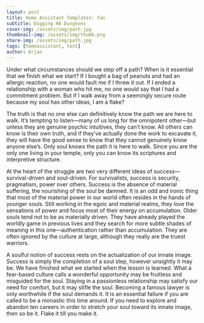 ```yaml
---
layout: post
title: Home Assistant Templates: fan
subtitle: Digging HA Dungeons
cover-img: /assets/img/path.jpg
thumbnail-img: /assets/img/thumb.png
share-img: /assets/img/path.jpg
tags: [homeassistant, test]
author: Arjan
---
```


Under what circumstances should we step off a path? When is it essential that we finish what we start? If I bought a bag of peanuts and had an allergic reaction, no one would fault me if I threw it out. If I ended a relationship with a woman who hit me, no one would say that I had a commitment problem. But if I walk away from a seemingly secure route because my soul has other ideas, I am a flake?

The truth is that no one else can definitively know the path we are here to walk. It’s tempting to listen—many of us long for the omnipotent other—but unless they are genuine psychic intuitives, they can’t know. All others can know is their own truth, and if they’ve actually done the work to excavate it, they will have the good sense to know that they cannot genuinely know anyone else’s. Only soul knows the path it is here to walk. Since you are the only one living in your temple, only you can know its scriptures and interpretive structure.

At the heart of the struggle are two very different ideas of success—survival-driven and soul-driven. For survivalists, success is security, pragmatism, power over others. Success is the absence of material suffering, the nourishing of the soul be damned. It is an odd and ironic thing that most of the material power in our world often resides in the hands of younger souls. Still working in the egoic and material realms, they love the sensations of power and focus most of their energy on accumulation. Older souls tend not to be as materially driven. They have already played the worldly game in previous lives and they search for more subtle shades of meaning in this one—authentication rather than accumulation. They are often ignored by the culture at large, although they really are the truest warriors.

A soulful notion of success rests on the actualization of our innate image. Success is simply the completion of a soul step, however unsightly it may be. We have finished what we started when the lesson is learned. What a fear-based culture calls a wonderful opportunity may be fruitless and misguided for the soul. Staying in a passionless relationship may satisfy our need for comfort, but it may stifle the soul. Becoming a famous lawyer is only worthwhile if the soul demands it. It is an essential failure if you are called to be a monastic this time around. If you need to explore and abandon ten careers in order to stretch your soul toward its innate image, then so be it. Flake it till you make it.
